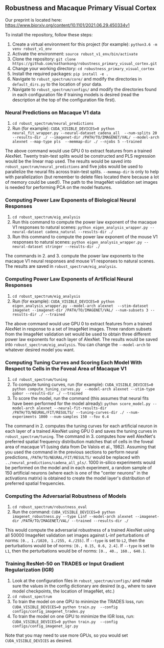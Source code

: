 ## Robustness and Macaque Primary Visual Cortex

Our preprint is located here: https://www.biorxiv.org/content/10.1101/2021.06.29.450334v1

To install the repository, follow these steps:
1. Create a virtual environment for this project (for example): `python3.6 -m venv robust_v1_env`
2. Activate the environment: `source robust_v1_env/bin/activate`
3. Clone the repository: `git clone https://github.com/nathankong/robustness_primary_visual_cortex.git`
4. Change your working directory: `cd robustness_primary_visual_cortex`
5. Install the required packages: `pip install -e .`
6. Navigate to `robust_spectrum/core/` and modify the directories in `default_dirs.py` to the location 
of your data.
7. Navigate to `robust_spectrum/configs/` and modify the directories found in each configuration file 
if training models is desired (read the description at the top of the configuration file first).

### Neural Predictions on Macaque V1 data

1. `cd robust_spectrum/neural_predictions`
2. Run (for example): `CUDA_VISIBLE_DEVICES=0 python neural_fit_wrapper.py --neural-dataset cadena_all 
--num-splits 20 --results-dir ./ --imagenet-dir /PATH/TO/IMAGENET/VAL/ --model-arch alexnet --map-type pls 
--memmap-dir ./ --njobs 5 --trained`

The above command would use GPU 0 to extract features from a trained AlexNet.  Twenty train-test splits would 
be constructed and PLS regression would be the linear map used. The results would be saved into 
`robust_spectrum/neural_predictions` and five jobs would be used to parallelize the neural fits across 
train-test splits. `--memmap-dir` is only to help with parallelization (but remember to delete files located
there because a lot of memory could be used!).  The path to the ImageNet validation set images is needed for
performing PCA on the model features.

### Computing Power Law Exponents of Biological Neural Responses

1. `cd robust_spectrum/eig_analysis`
2. Run this command to compute the power law exponent of the macaque V1 responses to natural scenes: 
`python eigen_analysis_wrapper.py --neural-dataset cadena_natural --results-dir ./`
3. Run this command to compute the power law exponent of the mouse V1 responses to natural scenes: 
`python eigen_analysis_wrapper.py --neural-dataset stringer --results-dir ./`

The commands in 2. and 3. compute the power law exponents to the macaque V1 neural responses and mouse V1
responses to natural scenes.  The results are saved in `robust_spectrum/eig_analysis`.

### Computing Power Law Exponents of Artificial Neural Responses

1. `cd robust_spectrum/eig_analysis`
2. Run (for example): `CUDA_VISIBLE_DEVICES=0 python eigen_analysis_wrapper.py --model-arch alexnet 
--stim-dataset imagenet --imagenet-dir /PATH/TO/IMAGENET/VAL/ --num-subsets 3 --results-dir ./ --trained`

The above command would use GPU 0 to extract features from a trained AlexNet in response to a set of ImageNet 
images. Three random subsets from the ImageNet validation set would be used to obtain three different power 
law exponents for each layer of AlexNet. The results would be saved into `robust_spectrum/eig_analysis`.
You can change the `--model-arch` to whatever desired model you want.

### Computing Tuning Curves and Scoring Each Model With Respect to Cells in the Foveal Area of Macaque V1

1. `cd robust_spectrum/tuning`
2. To compute tuning curves, run (for example): `CUDA_VISIBLE_DEVICES=0 python compute_tuning_curves.py 
--model-arch alexnet --stim-type gabor --results-dir ./ --trained`
3. To score the model, run the command (this assumes that neural fits have been performed for the model already):
`python score_model.py --model-arch alexnet --neural-fit-results-dir /PATH/TO/NEURAL/FIT/RESULTS/ --tuning-curves-dir ./
--num-experiments 1000 --num-samples 150 --fov 6.4`

The command in 2. computes the tuning curves for each artificial neuron in each layer of a trained AlexNet
using GPU 0 and saves the tuning curves in `robust_spectrum/tuning`. The command in 3. computes how well AlexNet's
preferred spatial frequency distribution matches that of cells in the foveal area of macaque V1 (using data from
De Valois et al., 1982). Assuming that you used the command in the previous sections to perform neural predictions,
`/PATH/TO/NEURAL/FIT/RESULTS/` would be replaced with `../neural_predictions/cadena_all_pls/`. 1000 in-silico
experiments would be performed on the model and in each experiment, a random sample of 150 artificial neurons (where
each is one of the "center neurons" in the activations matrix) is obtained to create the model layer's distribution
of preferred spatial frequencies.

### Computing the Adversarial Robustness of Models

1. `cd robust_spectrum/robustness_eval`
2. Run the command: `CUDA_VISIBLE_DEVICES=0 python imagenet_robustness.py --type Linf --model-arch alexnet
--imagenet-dir /PATH/TO/IMAGENET/VAL/ --trained --results-dir ./`

This would compute the adversarial robustness of a trained AlexNet using all 50000 ImageNet validation set
images against L-inf perturbations of norms: `[0., 1./1020, 1./255, 4./255]`. If `--type` is set to `L2`,
then the perturbations would be of norms: `[0., 0.15, 0.6, 2.4]`. If `--type` is set to `L1`, then the 
perturbations would be of norms: `[0., 40., 160., 640.]`.

### Training ResNet-50 on TRADES or Input Gradient Regularization (IGR)

1. Look at the configuration files in `robust_spectrum/configs/` and make sure the values in the config
dictionary are desired (e.g., where to save model checkpoints, the location of ImageNet, etc.)
2. `cd robust_spectrum`
3. To train the model on one GPU to minimize the TRADES loss, run: `CUDA_VISIBLE_DEVICES=0 python train.py 
--config configs/config_imagenet_trades.py`
4. To train the model on one GPU to minimize the IGR loss, run: `CUDA_VISIBLE_DEVICES=0 python train.py 
--config configs/config_imagenet_igr.py`

Note that you may need to use more GPUs, so you would set `CUDA_VISIBLE_DEVICES` as desired.


